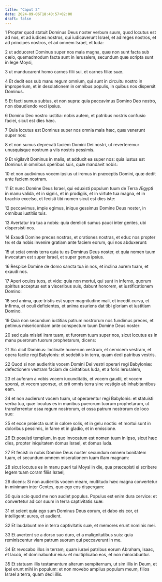 ```yaml
---
title: "Caput 2"
date: 2024-09-06T18:40:57+02:00
draft: false
---
```




1 Propter quod statuit Dominus Deus noster verbum suum, quod locutus est ad nos, et ad iudices nostros, qui iudicaverunt Israel, et ad reges nostros, et ad principes nostros, et ad omnem Israel, et Iuda:

2 ut adduceret Dominus super nos mala magna, quæ non sunt facta sub cælo, quemadmodum facta sunt in Ierusalem, secundum quæ scripta sunt in lege Moysi,

3 ut manducarent homo carnes filii sui, et carnes filiæ suæ.

4 Et dedit eos sub manu regum omnium, qui sunt in circuitu nostro in improperium, et in desolationem in omnibus populis, in quibus nos dispersit Dominus.

5 Et facti sumus subtus, et non supra: quia peccavimus Domino Deo nostro, non obaudiendo voci ipsius.

6 Domino Deo nostro iustitia: nobis autem, et patribus nostris confusio faciei, sicut est dies hæc.

7 Quia locutus est Dominus super nos omnia mala hæc, quæ venerunt super nos:

8 et non sumus deprecati faciem Domini Dei nostri, ut reverteremur unusquisque nostrum a viis nostris pessimis.

9 Et vigilavit Dominus in malis, et adduxit ea super nos: quia iustus est Dominus in omnibus operibus suis, quæ mandavit nobis:

10 et non audivimus vocem ipsius ut iremus in præceptis Domini, quæ dedit ante faciem nostram.

11 Et nunc Domine Deus Israel, qui eduxisti populum tuum de Terra Ægypti in manu valida, et in signis, et in prodigiis, et in virtute tua magna, et in brachio excelso, et fecisti tibi nomen sicut est dies iste:

12 peccavimus, impie egimus, inique gessimus Domine Deus noster, in omnibus iustitiis tuis.

13 Avertatur ira tua a nobis: quia derelicti sumus pauci inter gentes, ubi dispersisti nos.

14 Exaudi Domine preces nostras, et orationes nostras, et educ nos propter te: et da nobis invenire gratiam ante faciem eorum, qui nos abduxerunt:

15 ut sciat omnis terra quia tu es Dominus Deus noster, et quia nomen tuum invocatum est super Israel, et super genus ipsius.

16 Respice Domine de domo sancta tua in nos, et inclina aurem tuam, et exaudi nos.

17 Aperi oculos tuos, et vide: quia non mortui, qui sunt in inferno, quorum spiritus acceptus est a visceribus suis, dabunt honorem, et iustificationem Domino:

18 sed anima, quæ tristis est super magnitudine mali, et incedit curva, et infirma, et oculi deficientes, et anima esuriens dat tibi gloriam et iustitiam Domino.

19 Quia non secundum iustitias patrum nostrorum nos fundimus preces, et petimus misericordiam ante conspectum tuum Domine Deus noster:

20 sed quia misisti iram tuam, et furorem tuum super nos, sicut locutus es in manu puerorum tuorum prophetarum, dicens:

21 Sic dicit Dominus: Inclinate humerum vestrum, et cervicem vestram, et opera facite regi Babylonis: et sedebitis in terra, quam dedi patribus vestris.

22 Quod si non audieritis vocem Domini Dei vestri operari regi Babyloniæ: defectionem vestram faciam de civitatibus Iuda, et a foris Ierusalem,

23 et auferam a vobis vocem iucunditatis, et vocem gaudii, et vocem sponsi, et vocem sponsæ, et erit omnis terra sine vestigio ab inhabitantibus eam.

24 et non audierunt vocem tuam, ut operarentur regi Babylonis: et statuisti verba tua, quæ locutus es in manibus puerorum tuorum prophetarum, ut transferrentur ossa regum nostrorum, et ossa patrum nostrorum de loco suo:

25 et ecce proiecta sunt in calore solis, et in gelu noctis: et mortui sunt in doloribus pessimis, in fame et in gladio, et in emissione.

26 Et posuisti templum, in quo invocatum est nomen tuum in ipso, sicut hæc dies, propter iniquitatem domus Israel, et domus Iuda.

27 Et fecisti in nobis Domine Deus noster secundum omnem bonitatem tuam, et secundum omnem miserationem tuam illam magnam:

28 sicut locutus es in manu pueri tui Moysi in die, qua præcepisti ei scribere legem tuam coram filiis Israel,

29 dicens: Si non audieritis vocem meam, multitudo hæc magna convertetur in minimam inter Gentes, quo ego eos dispergam:

30 quia scio quod me non audiet populus. Populus est enim dura cervice: et convertetur ad cor suum in terra captivitatis suæ:

31 et scient quia ego sum Dominus Deus eorum, et dabo eis cor, et intelligent: aures, et audient.

32 Et laudabunt me in terra captivitatis suæ, et memores erunt nominis mei.

33 Et avertent se a dorso suo duro, et a malignitatibus suis: quia reminiscentur viam patrum suorum qui peccaverunt in me.

34 Et revocabo illos in terram, quam iuravi patribus eorum Abraham, Isaac, et Iacob, et dominabuntur eius: et multiplicabo eos, et non minorabuntur.

35 Et statuam illis testamentum alterum sempiternum, ut sim illis in Deum, et ipsi erunt mihi in populum: et non movebo amplius populum meum, filios Israel a terra, quam dedi illis.

